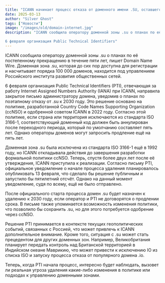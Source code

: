 ```yaml
---
title: "ICANN начинает процесс отказа от доменного имени .SU, оставшегося со времён СССР"
date: 2025-03-13
author: "Silver Ghost"
tags: ["Новости"]
image: "/images/old/domain-internet.jpg"
description: "ICANN сообщила оператору доменной зоны .su о планах по её постепенному прекращению в течение пяти лет, пишет Domain Name Wire. Доменная зона .su, которая до сих пор доступна для регистрации и насчитывает порядка 100 000 доменов, находится под управлением Российского института развития общественных сетей.

6 февраля организация Public Technical Identifiers"
---
```


ICANN сообщила оператору доменной зоны .su о планах по её постепенному прекращению в течение пяти лет, пишет Domain Name Wire. Доменная зона .su, которая до сих пор доступна для регистрации и насчитывает порядка 100 000 доменов, находится под управлением Российского института развития общественных сетей.

6 февраля организация Public Technical Identifiers (PTI), отвечающая за работу Internet Assigned Numbers Authority (IANA) при ICANN, направила закрытое письмо администратору домена, уведомив о планах по поэтапному отказу от .su к 2030 году. Это решение основано на политике, разработанной Country Code Names Supporting Organization (ccNSO) и одобренной советом ICANN в 2022 году. Согласно этой политике, если страна или территория исключаются из стандарта ISO 3166-1, соответствующий доменный код должен быть аннулирован после переходного периода, который по умолчанию составляет пять лет. Однако операторы доменов могут запросить продление ещё на пять лет.

Доменная зона .su была исключена из стандарта ISO 3166-1 ещё в 1992 году, но ICANN откладывала действия до завершения разработки формальной политики ccNSO. Теперь, спустя более двух лет после её утверждения, ICANN приступила к реализации. Согласно письму PTI, официальное уведомление о начале процесса удаления планировалось опубликовать 13 февраля, что сделало бы решение публичным и запустило бы пятилетний отсчёт. Однако на данный момент уведомление, судя по всему, ещё не было отправлено.

После официального старта процесса домен .su будет назначен к удалению к 2030 году, если оператор и PTI не договорятся о продлении срока. В письме также упоминается возможность изменения политики, что позволило бы сохранить .su, но для этого потребуется одобрение через ccNSO.

Решение PTI принимается в контексте текущих геополитических событий, связанных с Россией, что может привлечь к ICANN дополнительное внимание. Кроме того, ситуация с .su может стать прецедентом для других доменных зон. Например, Великобритания планирует передать контроль над Британской территорией в Индийском океане Маврикию, что может привести к исключению IO из списка ISO и запуску процесса отказа от популярного домена .io.

Теперь, когда PTI начала процесс, интересно будет наблюдать, вызовет ли реальная угроза удаления какие-либо изменения в политике или подходах к управлению доменными зонами.